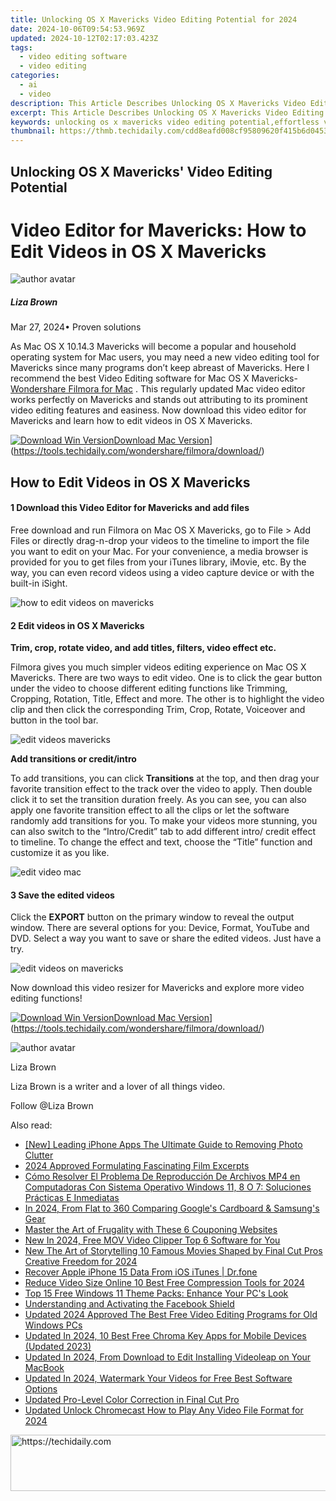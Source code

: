```yaml
---
title: Unlocking OS X Mavericks Video Editing Potential for 2024
date: 2024-10-06T09:54:53.969Z
updated: 2024-10-12T02:17:03.423Z
tags: 
  - video editing software
  - video editing
categories: 
  - ai
  - video
description: This Article Describes Unlocking OS X Mavericks Video Editing Potential for 2024
excerpt: This Article Describes Unlocking OS X Mavericks Video Editing Potential for 2024
keywords: unlocking os x mavericks video editing potential,effortless video editing on mac os x mavericks tutorial,unlock vertical video potential top editing apps for mobile,unlocking video editing potential on mac yosemite,os x mavericks video editing essentials tips and tricks,os x mavericks video editing tutorial mastering the basics,unlock vertical video potential top editing apps for ios and android
thumbnail: https://thmb.techidaily.com/cdd8eafd008cf95809620f415b6d0453d80ccae0c32a9023581f934b16334c5a.jpg
---
```


## Unlocking OS X Mavericks' Video Editing Potential

# Video Editor for Mavericks: How to Edit Videos in OS X Mavericks

![author avatar](https://lh5.googleusercontent.com/-AIMmjowaFs4/AAAAAAAAAAI/AAAAAAAAABc/Y5UmwDaI7HU/s250-c-k/photo.jpg)

##### Liza Brown

 Mar 27, 2024• Proven solutions

As Mac OS X 10.14.3 Mavericks will become a popular and household operating system for Mac users, you may need a new video editing tool for Mavericks since many programs don’t keep abreast of Mavericks. Here I recommend the best Video Editing software for Mac OS X Mavericks- [Wondershare Filmora for Mac](https://tools.techidaily.com/wondershare/filmora/download/) . This regularly updated Mac video editor works perfectly on Mavericks and stands out attributing to its prominent video editing features and easiness. Now download this video editor for Mavericks and learn how to edit videos in OS X Mavericks.

[![Download Win Version](https://images.wondershare.com/filmora/guide/download-btn-win.jpg)](https://tools.techidaily.com/wondershare/filmora/download/)[Download Mac Version](https://images.wondershare.com/filmora/guide/download-btn-mac.jpg)](https://tools.techidaily.com/wondershare/filmora/download/)

## How to Edit Videos in OS X Mavericks

#### 1 Download this Video Editor for Mavericks and add files

Free download and run Filmora on Mac OS X Mavericks, go to File > Add Files or directly drag-n-drop your videos to the timeline to import the file you want to edit on your Mac. For your convenience, a media browser is provided for you to get files from your iTunes library, iMovie, etc. By the way, you can even record videos using a video capture device or with the built-in iSight.

![how to edit videos on mavericks](https://images.wondershare.com/filmora/article-images/import-video-9-mac.jpg)

#### 2 Edit videos in OS X Mavericks

 **Trim, crop, rotate video, and add titles, filters, video effect etc.**

Filmora gives you much simpler videos editing experience on Mac OS X Mavericks. There are two ways to edit video. One is to click the gear button under the video to choose different editing functions like Trimming, Cropping, Rotation, Title, Effect and more. The other is to highlight the video clip and then click the corresponding Trim, Crop, Rotate, Voiceover and button in the tool bar.

![edit videos mavericks](https://images.wondershare.com/filmora/article-images/edit-video-filmora-9-mac.jpg)

 **Add transitions or credit/intro**

To add transitions, you can click **Transitions** at the top, and then drag your favorite transition effect to the track over the video to apply. Then double click it to set the transition duration freely. As you can see, you can also apply one favorite transition effect to all the clips or let the software randomly add transitions for you. To make your videos more stunning, you can also switch to the “Intro/Credit” tab to add different intro/ credit effect to timeline. To change the effect and text, choose the “Title” function and customize it as you like.

![edit video mac](https://images.wondershare.com/filmora/guide/add-transition-mac.jpg)

#### 3 Save the edited videos

Click the **EXPORT** button on the primary window to reveal the output window. There are several options for you: Device, Format, YouTube and DVD. Select a way you want to save or share the edited videos. Just have a try.

![edit videos on mavericks](https://images.wondershare.com/filmora/guide/export-to-format-mac.JPG)

Now download this video resizer for Mavericks and explore more video editing functions!

[![Download Win Version](https://images.wondershare.com/filmora/guide/download-btn-win.jpg)](https://tools.techidaily.com/wondershare/filmora/download/)[Download Mac Version](https://images.wondershare.com/filmora/guide/download-btn-mac.jpg)](https://tools.techidaily.com/wondershare/filmora/download/)

![author avatar](https://lh5.googleusercontent.com/-AIMmjowaFs4/AAAAAAAAAAI/AAAAAAAAABc/Y5UmwDaI7HU/s250-c-k/photo.jpg)

Liza Brown

Liza Brown is a writer and a lover of all things video.

Follow @Liza Brown

<ins class="adsbygoogle"
      style="display:block"
      data-ad-client="ca-pub-7571918770474297"
      data-ad-slot="8358498916"
      data-ad-format="auto"
      data-full-width-responsive="true"></ins>

<span class="atpl-alsoreadstyle">Also read:</span>
<div><ul>
<li><a href="https://extra-approaches.techidaily.com/new-leading-iphone-apps-the-ultimate-guide-to-removing-photo-clutter/"><u>[New] Leading iPhone Apps The Ultimate Guide to Removing Photo Clutter</u></a></li>
<li><a href="https://some-knowledge.techidaily.com/2024-approved-formulating-fascinating-film-excerpts/"><u>2024 Approved Formulating Fascinating Film Excerpts</u></a></li>
<li><a href="https://blog-min.techidaily.com/como-resolver-el-problema-de-reproduccion-de-archivos-mp4-en-computadoras-con-sistema-operativo-windows-11-8-o-7-soluciones-practicas-e-inmediatas/"><u>Cómo Resolver El Problema De Reproducción De Archivos MP4 en Computadoras Con Sistema Operativo Windows 11, 8 O 7: Soluciones Prácticas E Inmediatas</u></a></li>
<li><a href="https://fox-blue.techidaily.com/in-2024-from-flat-to-360-comparing-googles-cardboard-and-samsungs-gear/"><u>In 2024, From Flat to 360 Comparing Google's Cardboard & Samsung's Gear</u></a></li>
<li><a href="https://technical-tips.techidaily.com/master-the-art-of-frugality-with-these-6-couponing-websites/"><u>Master the Art of Frugality with These 6 Couponing Websites</u></a></li>
<li><a href="https://ai-driven-video-production.techidaily.com/new-in-2024-free-mov-video-clipper-top-6-software-for-you/"><u>New In 2024, Free MOV Video Clipper Top 6 Software for You</u></a></li>
<li><a href="https://ai-driven-video-production.techidaily.com/new-the-art-of-storytelling-10-famous-movies-shaped-by-final-cut-pros-creative-freedom-for-2024/"><u>New The Art of Storytelling 10 Famous Movies Shaped by Final Cut Pros Creative Freedom for 2024</u></a></li>
<li><a href="https://techidaily.com/recover-apple-iphone-15-data-from-ios-itunes-drfone-by-drfone-ios-data-recovery-ios-data-recovery/"><u>Recover Apple iPhone 15 Data From iOS iTunes | Dr.fone</u></a></li>
<li><a href="https://ai-driven-video-production.techidaily.com/reduce-video-size-online-10-best-free-compression-tools-for-2024/"><u>Reduce Video Size Online 10 Best Free Compression Tools for 2024</u></a></li>
<li><a href="https://tech-recovery.techidaily.com/top-15-free-windows-11-theme-packs-enhance-your-pcs-look/"><u>Top 15 Free Windows 11 Theme Packs: Enhance Your PC's Look</u></a></li>
<li><a href="https://facebook.techidaily.com/understanding-and-activating-the-facebook-shield/"><u>Understanding and Activating the Facebook Shield</u></a></li>
<li><a href="https://ai-video-apps.techidaily.com/updated-2024-approved-the-best-free-video-editing-programs-for-old-windows-pcs/"><u>Updated 2024 Approved The Best Free Video Editing Programs for Old Windows PCs</u></a></li>
<li><a href="https://ai-driven-video-production.techidaily.com/updated-in-2024-10-best-free-chroma-key-apps-for-mobile-devices-updated-2023/"><u>Updated In 2024, 10 Best Free Chroma Key Apps for Mobile Devices (Updated 2023)</u></a></li>
<li><a href="https://ai-driven-video-production.techidaily.com/updated-in-2024-from-download-to-edit-installing-videoleap-on-your-macbook/"><u>Updated In 2024, From Download to Edit Installing Videoleap on Your MacBook</u></a></li>
<li><a href="https://ai-driven-video-production.techidaily.com/updated-in-2024-watermark-your-videos-for-free-best-software-options/"><u>Updated In 2024, Watermark Your Videos for Free Best Software Options</u></a></li>
<li><a href="https://ai-driven-video-production.techidaily.com/updated-pro-level-color-correction-in-final-cut-pro/"><u>Updated Pro-Level Color Correction in Final Cut Pro</u></a></li>
<li><a href="https://ai-driven-video-production.techidaily.com/updated-unlock-chromecast-how-to-play-any-video-file-format-for-2024/"><u>Updated Unlock Chromecast How to Play Any Video File Format for 2024</u></a></li>
</ul></div>

<!-- affiliate ads begin -->
<a href="https://appsumo.8odi.net/c/5597632/2112008/7443" target="_top" id="2112008">
  <img src="//a.impactradius-go.com/display-ad/7443-2112008" border="0" alt="https://techidaily.com" width="728" height="90"/>
</a>
<img height="0" width="0" src="https://appsumo.8odi.net/i/5597632/2112008/7443" style="position:absolute;visibility:hidden;" border="0" />
<!-- affiliate ads end -->

